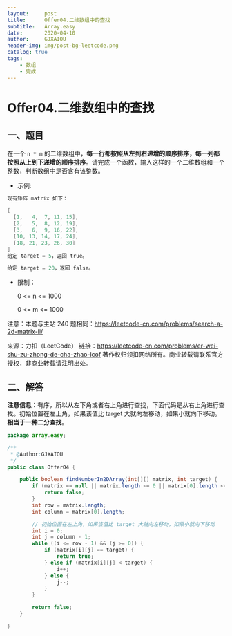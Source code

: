 ```yaml
---
layout:     post
title:      Offer04.二维数组中的查找
subtitle:   Array.easy
date:       2020-04-10
author:     GJXAIOU
header-img: img/post-bg-leetcode.png
catalog: true
tags:
    - 数组
	- 完成
---
```


# Offer04.二维数组中的查找

## 一、题目

在一个 `n * m` 的二维数组中，**每一行都按照从左到右递增的顺序排序，每一列都按照从上到下递增的顺序排序**。请完成一个函数，输入这样的一个二维数组和一个整数，判断数组中是否含有该整数。

- 示例:

```java
现有矩阵 matrix 如下：

[
  [1,   4,  7, 11, 15],
  [2,   5,  8, 12, 19],
  [3,   6,  9, 16, 22],
  [10, 13, 14, 17, 24],
  [18, 21, 23, 26, 30]
]
给定 target = 5，返回 true。

给定 target = 20，返回 false。
```

- 限制：

    0 <= n <= 1000

    0 <= m <= 1000

注意：本题与主站 240 题相同：https://leetcode-cn.com/problems/search-a-2d-matrix-ii/

来源：力扣（LeetCode）
链接：https://leetcode-cn.com/problems/er-wei-shu-zu-zhong-de-cha-zhao-lcof
著作权归领扣网络所有。商业转载请联系官方授权，非商业转载请注明出处。

## 二、解答

**注意信息**：有序，所以从左下角或者右上角进行查找，下面代码是从右上角进行查找。初始位置在左上角，如果该值比 target 大就向左移动，如果小就向下移动。**相当于一种二分查找**。

```java
package array.easy;

/**
 * @Author:GJXAIOU
 */
public class Offer04 {

    public boolean findNumberIn2DArray(int[][] matrix, int target) {
        if (matrix == null || matrix.length <= 0 || matrix[0].length <= 0) {
            return false;
        }
        int row = matrix.length;
        int column = matrix[0].length;

        // 初始位置在左上角，如果该值比 target 大就向左移动，如果小就向下移动
        int i = 0;
        int j = column - 1;
        while ((i <= row - 1) && (j >= 0)) {
            if (matrix[i][j] == target) {
                return true;
            } else if (matrix[i][j] < target) {
                i++;
            } else {
                j--;
            }
        }

        return false;
    }

}


```

